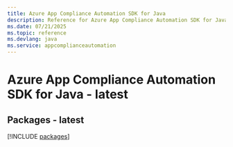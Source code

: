 ```yaml
---
title: Azure App Compliance Automation SDK for Java
description: Reference for Azure App Compliance Automation SDK for Java
ms.date: 07/21/2025
ms.topic: reference
ms.devlang: java
ms.service: appcomplianceautomation
---
```

# Azure App Compliance Automation SDK for Java - latest
## Packages - latest
[!INCLUDE [packages](app-compliance-automation-index.md)]